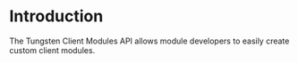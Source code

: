 # Introduction

The Tungsten Client Modules API allows module developers to easily create custom client modules.